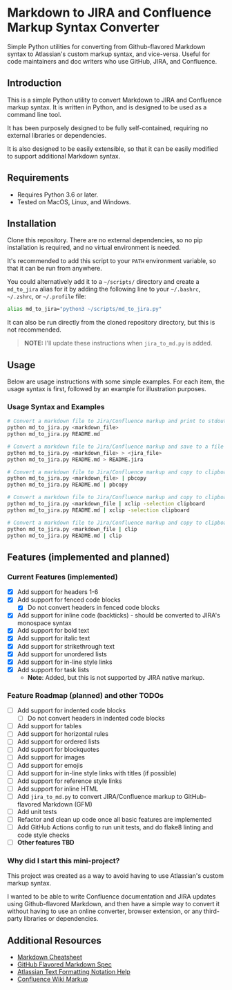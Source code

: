 # Markdown to JIRA and Confluence Markup Syntax Converter

Simple Python utilities for converting from Github-flavored Markdown syntax to Atlassian's custom markup syntax, and vice-versa. Useful for code maintainers and doc writers who use GitHub, JIRA, and Confluence.

## Introduction

This is a simple Python utility to convert Markdown to JIRA and Confluence
markup syntax. It is written in Python, and is designed to be used as a command line tool.

It has been purposely designed to be fully self-contained, requiring no external libraries or dependencies.

It is also designed to be easily extensible, so that it can be easily modified to support additional Markdown syntax.

## Requirements

* Requires Python 3.6 or later.
* Tested on MacOS, Linux, and Windows.

## Installation

Clone this repository. There are no external dependencies, so no pip installation is required, and no virtual environment is needed.

It's recommended to add this script to your `PATH` environment variable, so that it can be run from anywhere. 

You could alternatively add it to a `~/scripts/` directory and create a `md_to_jira` alias for it by adding the following line to your `~/.bashrc`, `~/.zshrc`, or `~/.profile` file:

```bash
alias md_to_jira="python3 ~/scripts/md_to_jira.py"
```

It can also be run directly from the cloned repository directory, but this is not recommended.

> **NOTE:** I'll update these instructions when `jira_to_md.py` is added.

## Usage

Below are usage instructions with some simple examples. For each item, the usage syntax is first, followed by an example for illustration purposes.

### Usage Syntax and Examples

```bash
# Convert a markdown file to Jira/Confluence markup and print to stdout
python md_to_jira.py <markdown_file>
python md_to_jira.py README.md
```

```bash
# Convert a markdown file to Jira/Confluence markup and save to a file
python md_to_jira.py <markdown_file> > <jira_file>
python md_to_jira.py README.md > README.jira
```

```bash
# Convert a markdown file to Jira/Confluence markup and copy to clipboard (MacOS)
python md_to_jira.py <markdown_file> | pbcopy
python md_to_jira.py README.md | pbcopy
```

```bash
# Convert a markdown file to Jira/Confluence markup and copy to clipboard (Linux)
python md_to_jira.py <markdown_file | xclip -selection clipboard
python md_to_jira.py README.md | xclip -selection clipboard
```

```bash
# Convert a markdown file to Jira/Confluence markup and copy to clipboard (Windows)
python md_to_jira.py <markdown_file | clip
python md_to_jira.py README.md | clip
```

## Features (implemented and planned)

### Current Features (implemented)
- [x] Add support for headers 1-6
- [x] Add support for fenced code blocks
    - [x] Do not convert headers in fenced code blocks
- [x] Add support for inline code (backticks) - should be converted to JIRA's monospace syntax
- [x] Add support for bold text
- [x] Add support for italic text
- [x] Add support for strikethrough text
- [x] Add support for unordered lists
- [x] Add support for in-line style links
- [x] Add support for task lists
    * **Note**: Added, but this is not supported by JIRA native markup.

### Feature Roadmap (planned) and other TODOs
- [ ] Add support for indented code blocks
    - [ ] Do not convert headers in indented code blocks
- [ ] Add support for tables
- [ ] Add support for horizontal rules
- [ ] Add support for ordered lists
- [ ] Add support for blockquotes
- [ ] Add support for images
- [ ] Add support for emojis
- [ ] Add support for in-line style links with titles (if possible)
- [ ] Add support for reference style links
- [ ] Add support for inline HTML
- [ ] Add `jira_to_md.py` to convert JIRA/Confluence markup to GitHub-flavored Markdown (GFM)
- [ ] Add unit tests
- [ ] Refactor and clean up code once all basic features are implemented
- [ ] Add GitHub Actions config to run unit tests, and do flake8 linting and code style checks
- [ ] **Other features TBD**

### Why did I start this mini-project?

This project was created as a way to avoid having to use Atlassian's custom markup syntax.

I wanted to be able to write Confluence documentation and JIRA updates using Github-flavored Markdown, and then have a simple way to convert it without having to use an online converter, browser extension, or any third-party libraries or dependencies.

## Additional Resources
* [Markdown Cheatsheet](https://github.com/adam-p/markdown-here/wiki/Markdown-Cheatsheet)
* [GitHub Flavored Markdown Spec](https://github.github.com/gfm/)
* [Atlassian Text Formatting Notation Help](https://jira.atlassian.com/secure/WikiRendererHelpAction.jspa?section=all)
* [Confluence Wiki Markup](https://confluence.atlassian.com/doc/confluence-wiki-markup-251003035.html)

